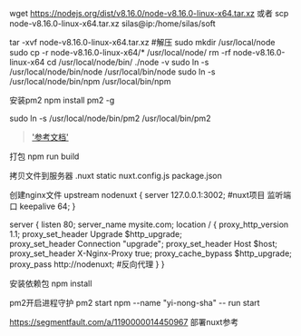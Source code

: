 wget https://nodejs.org/dist/v8.16.0/node-v8.16.0-linux-x64.tar.xz
或者
scp node-v8.16.0-linux-x64.tar.xz silas@ip:/home/silas/soft

tar -xvf node-v8.16.0-linux-x64.tar.xz #解压
sudo mkdir /usr/local/node
sudo cp -r node-v8.16.0-linux-x64/* /usr/local/node/
rm -rf node-v8.16.0-linux-x64
cd /usr/local/node/bin/
./node -v
sudo ln  -s  /usr/local/node/bin/node  /usr/local/bin/node
sudo ln  -s  /usr/local/node/bin/npm   /usr/local/bin/npm

安装pm2
npm install pm2 -g

sudo ln  -s  /usr/local/node/bin/pm2   /usr/local/bin/pm2

> ['参考文档']('https://juejin.im/post/5ad424c16fb9a028c06b48f0')

打包
npm run build

拷贝文件到服务器
.nuxt
static
nuxt.config.js
package.json

创建nginx文件
upstream nodenuxt {
    server 127.0.0.1:3002; #nuxt项目 监听端口
    keepalive 64;
}

server {
    listen 80;
    server_name mysite.com;
    location / {
        proxy_http_version 1.1;
        proxy_set_header Upgrade $http_upgrade;  
        proxy_set_header Connection "upgrade";
        proxy_set_header Host $host;
        proxy_set_header X-Nginx-Proxy true;
        proxy_cache_bypass $http_upgrade;
        proxy_pass http://nodenuxt; #反向代理
    }
}

安装依赖包
npm install

pm2开启进程守护
pm2 start npm --name "yi-nong-sha" -- run start

https://segmentfault.com/a/1190000014450967 部署nuxt参考

